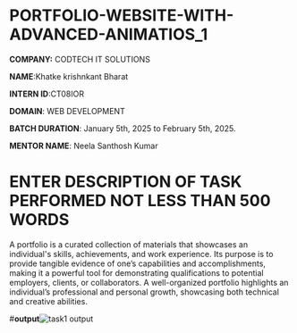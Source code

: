 # PORTFOLIO-WEBSITE-WITH-ADVANCED-ANIMATIOS_1

**COMPANY:** CODTECH  IT SOLUTIONS

**NAME**:Khatke krishnkant Bharat

**INTERN ID**:CT08IOR

**DOMAIN**: WEB DEVELOPMENT

**BATCH DURATION**: January 5th, 2025 to February 5th, 2025.

**MENTOR NAME**: Neela Santhosh Kumar

# ENTER DESCRIPTION OF TASK PERFORMED NOT LESS THAN 500 WORDS 
A portfolio is a curated collection of materials that showcases an individual's skills, achievements, and work experience. Its purpose is to provide tangible evidence of one’s capabilities and accomplishments, making it a powerful tool for demonstrating qualifications to potential employers, clients, or collaborators. A well-organized portfolio highlights an individual’s professional and personal growth, showcasing both technical and creative abilities.

#**output**![task1 output](https://github.com/user-attachments/assets/7a4d0aa3-1ba0-4650-96bf-855e25e2cdc1)
